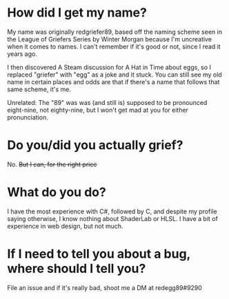 # How did I get my name?

My name was originally redgriefer89, based off the naming scheme seen in the League of Griefers Series by Winter Morgan because I'm uncreative when it comes to names. I can't remember if it's good or not, since I read it years ago. 

I then discovered A Steam discussion for A Hat in Time about eggs, so I replaced "griefer" with "egg" as a joke and it stuck. You can still see my old name in certain places and odds are that if there's a name that follows that same scheme, it's me.

Unrelated: The "89" was was (and still is) supposed to be pronounced eight-nine, not eighty-nine, but I won't get mad at you for either pronunciation.

# Do you/did you actually grief?

No. ~~But I can, for the right price~~

# What do you do?

I have the most experience with C#, followed by C, and despite my profile saying otherwise, I know nothing about ShaderLab or HLSL. I have a bit of experience in web design, but not much.

# If I need to tell you about a bug, where should I tell you?

File an issue and if it's really bad, shoot me a DM at redegg89#9290
